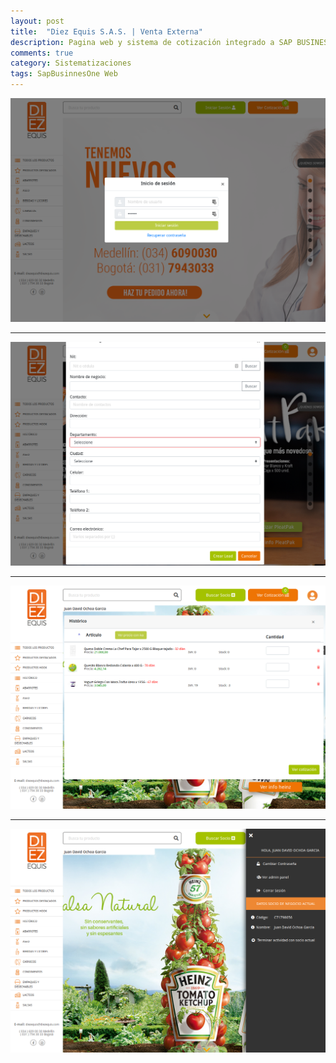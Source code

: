 ```yaml
---
layout: post
title:  "Diez Equis S.A.S. | Venta Externa"
description: Pagina web y sistema de cotización integrado a SAP BUSINESS ONE
comments: true
category: Sistematizaciones
tags: SapBusinnesOne Web
---
```

<img src="/public/imgs/proyectos/diezequis5.png" />
<hr>
<img src="/public/imgs/proyectos/diezequis6.png" /> 
<hr>
<img src="/public/imgs/proyectos/diezequis7.png" /> 
<hr>
<img src="/public/imgs/proyectos/diezequis8.png" /> 
